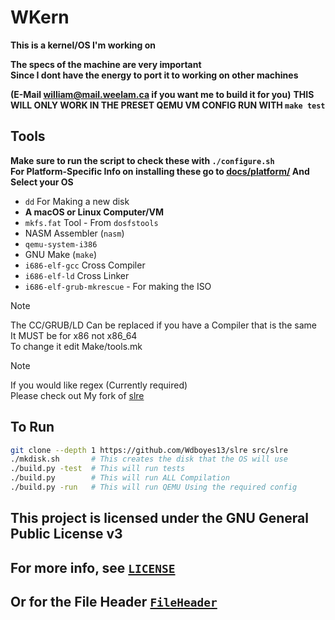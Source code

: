 # WKern  
**This is a kernel/OS I'm working on**  

__The specs of the machine are very important__  
__Since I dont have the energy to port it to working on other machines__  
  
__(E-Mail william@mail.weelam.ca if you want me to build it for you)__
__THIS WILL ONLY WORK IN THE PRESET QEMU VM CONFIG RUN WITH `make test`__  

## Tools
__Make sure to run the script to check these with `./configure.sh`__  
__For Platform-Specific Info on installing these go to [docs/platform/](/docs/platform/) And Select your OS__   
- `dd` For Making a new disk  
- __A macOS or Linux Computer/VM__  
- `mkfs.fat` Tool - From `dosfstools`
- NASM Assembler  (`nasm`)
- `qemu-system-i386` 
- GNU Make  (`make`)
- `i686-elf-gcc` Cross Compiler  
- `i686-elf-ld` Cross Linker  
- `i686-elf-grub-mkrescue` - For making the ISO     
  
>[!NOTE]  
>The CC/GRUB/LD Can be replaced if you have a Compiler that is the same  
>It MUST be for x86 not x86_64  
>To change it edit Make/tools.mk  


>[!NOTE]  
> If you would like regex (Currently required)  
> Please check out My fork of [slre](https://github.com/Wdboyes13/slre)  
  
## To Run

```sh
git clone --depth 1 https://github.com/Wdboyes13/slre src/slre
./mkdisk.sh       # This creates the disk that the OS will use
./build.py -test  # This will run tests
./build.py        # This will run ALL Compilation
./build.py -run   # This will run QEMU Using the required config
```

## This project is licensed under the GNU General Public License v3
## For more info, see [`LICENSE`](/LICENSE)
## Or for the File Header [`FileHeader`](/FileHeader)